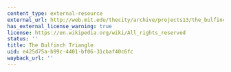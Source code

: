 ```yaml
---
content_type: external-resource
external_url: http://web.mit.edu/thecity/archive/projects13/the_bulfinch_triangle_dondina/index.html
has_external_license_warning: true
license: https://en.wikipedia.org/wiki/All_rights_reserved
status: ''
title: The Bulfinch Triangle
uid: e425d75a-b99c-4401-bf06-31cbaf40c6fc
wayback_url: ''
---
```

